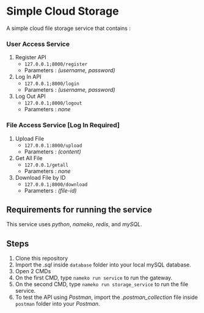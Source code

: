 # Simple Cloud Storage
A simple cloud file storage service that contains :

### User Access Service
  1. Register API
     - `127.0.0.1;8000/register`
     - Parameters : *(username, password)*
  2. Log In API
     - `127.0.0.1;8000/login`
     - Parameters : *(username, password)*
  3. Log Out API
     - `127.0.0.1;8000/logout` 
     - Parameters : *none*
      
### File Access Service [Log In Required]
  1. Upload File 
     - `127.0.0.1:8000/upload` 
     - Parameters : *(content)*
  2. Get All File 
     - `127.0.0.1/getall`
     - Parameters : *none*
  3. Download File by ID 
     - `127.0.0.1;8000/download`
     - Parameters : *(file-id)*

## Requirements for running the service
  This service uses *python*, *nameko*, *redis*, and *mySQL*.
  
## Steps
  1. Clone this repository
  2. Import the *.sql* inside `database` folder into your local mySQL database.
  3. Open 2 CMDs
  4. On the first CMD, type `nameko run service` to run the gateway.
  5. On the second CMD, type `nameko run storage_service` to run the file service.
  6. To test the API using *Postman*, import the *.postman_collection* file inside `postman` folder into your *Postman*.
